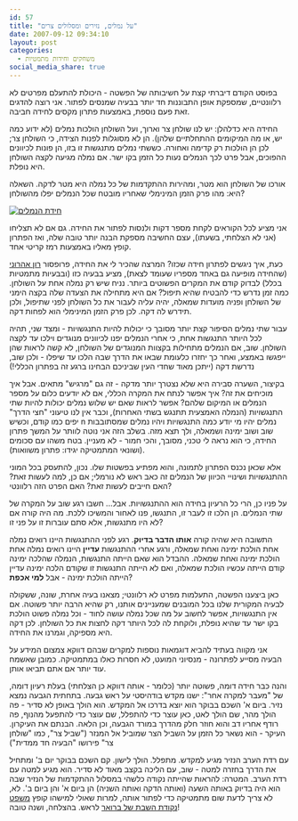 ```yaml
---
id: 57
title: "על נמלים, נזירים ומסלולים צרים"
date: 2007-09-12 09:34:10
layout: post
categories: 
  - משחקים וחידות מתמטיות
social_media_share: true
---
```

בפוסט הקודם דיברתי קצת על חשיבותה של הפשטה - היכולת להתעלם מפרטים לא רלוונטיים, שמספקת אופן התבוננות חד יותר בבעיה שמנסים לפתור. אני רוצה להדגים זאת פעם נוספת, באמצעות פתרון מקסים לחידה חביבה.

החידה היא כדלהלן: יש לנו שולחן צר וארוך, ועל השולחן הולכות נמלים (לא ידוע כמה יש, או מה המיקומים ההתחלתיים שלהן). הן לא מסוגלות לפנות הצידה, כי השולחן צר; לכן הן הולכות רק קדימה ואחורה. כששתי נמלים מתנגשות זו בזו, הן פונות לכיוונים ההפוכים, אבל פרט לכך הנמלים נעות כל הזמן בקו ישר. אם נמלה מגיעה לקצה השולחן היא נופלת.

אורכו של השולחן הוא מטר, ומהירות ההתקדמות של כל נמלה היא מטר לדקה. השאלה היא: מהו פרק הזמן המינימלי שאחריו מובטח שכל הנמלים יפלו מהשולחן?

<a href="{{site.baseurl}}{{site.post_images}}/2007/09/ant1.png" title="חידת הנמלים"><img src="{{site.baseurl}}{{site.post_images}}/2007/09/ant1.png" alt="חידת הנמלים" /></a>

אני מציע לכל הקוראים לקחת מספר דקות ולנסות לפתור את החידה. גם אם לא תצליחו (אני לא הצלחתי, בשעתו), עצם החשיבה מספקת הבנה יותר טובה שלה, ואז הפתרון קופץ מאליו באמצעות רמז קריטי אחד.

כעת, איך ניגשים לפתרון חידה שכזו? המרצה שהכיר לי את החידה, פרופסור <a href="http://www.math.technion.ac.il/~ra/">רון אהרוני</a> (שהחידה מופיעה גם באחד מספריו שעומד לצאת), מציע בבעיה כזו (ובבעיות מתמטיות בכלל) לבדוק קודם את המקרים הפשוטים ביותר. נניח שיש רק נמלה אחת על השולחן. כמה זמן נדרש כדי להבטיח שהיא תיפול? אם היא מתחילה את הצעדה שלה בקצה הימני של השולחן ופניה מועדות שמאלה, יהיה עליה לעבור את כל השולחן לפני שתיפול, ולכן תידרש לה דקה. לכן פרק הזמן המינימלי הוא לפחות דקה.

עבור שתי נמלים הסיפור קצת יותר מסובך כי יכולות להיות התנגשויות - ומצד שני, תהיה לכל היותר התנגשות אחת, כי אחרי הנמלים יפנו לכיוונים מנוגדים וילכו עד לקצה השולחן. שוב, אם הנמלים מתחילות בקצוות המנוגדים של השולחן, לא קשה לראות שהן ייפגשו באמצע, ואחר כך יחזרו כלעומת שבאו את הדרך שבה הלכו עד שיפלו - ולכן שוב, נדרשת דקה (ייתכן מאוד שחדי העין שביניכם הבחינו ברגע זה בפתרון הכללי!)

בקיצור, השערה סבירה היא שלא נצטרך יותר מדקה - זה גם "מרגיש" מתאים. אבל איך מוכיחים את זה? איך אפשר לנתח את המקרה הכללי, אם לא יודעים כלום על מספר הנמלים או המיקום שלהם? אפשר לראות שאם יש שלוש נמלים יכולות להיות שתי התנגשויות (הנמלה האמצעית תתנגש בשתי האחרות), וכבר אין לנו טיעוני "חצי הדרך" יפים כמו קודם, וכשיש n נמלים יהיו מי יודע כמה התנגשויות ויהיו נמלים שמסתובבות שוב ושוב ימינה ושמאלה, ולך תצא מזה. בשלב הזה אני נוטה לוותר על המשך פתרון החידה, כי הוא נראה לי טכני, מסובך, והכי חמור - לא מעניין. בטח משהו עם סכומים (ושונאי המתמטיקה יגידו: פתרון משוואות).

אלא שכאן נכנס הפתרון לתמונה, והוא מפתיע בפשטות שלו. נכון, להתעסק בכל המוני ההתנגשויות ושינויי הכיוון של הנמלים זה כאב ראש לא נורמלי; אם כן, למה לעשות זאת? האם חייבים לעשות זאת? האם הפרט הזה רלוונטי?

על פניו כן, הרי כל הרעיון בחידה הוא ההתנגשויות. אבל... חשבו רגע שוב על המקרה של שתי הנמלים. הן הלכו זו לעבר זו, התנגשו, פנו לאחור והמשיכו ללכת. מה היה קורה אם לא היו מתנגשות, אלא סתם עוברות זו על פני זו?

התשובה היא שהיה קורה <strong>אותו הדבר בדיוק</strong>. רגע לפני ההתנגשות היינו רואים נמלה אחת הולכת ימינה ואחת שמאלה, ורגע אחרי ההתנגשות <strong>עדיין</strong> היינו רואים נמלה אחת הולכת ימינה ואחת שמאלה. ההבדל הוא שאם הייתה התנגשות, הנמלה שהלכה ימינה קודם הייתה עכשיו הולכת שמאלה, ואם לא הייתה התנגשות זו שקודם הלכה ימינה עדיין הייתה הולכת ימינה - אבל <strong>למי אכפת</strong>?

כאן ביצענו הפשטה, התעלמות מפרט לא רלוונטי; מצאנו בעיה אחרת, שונה, ששקולה לבעיה המקורית שלנו בכל המובנים שמעניינים אותנו, רק שהיא הרבה יותר פשוטה. אם אין התנגשויות, אפשר לחשוב על מה שכל נמלה עושה לחוד - וכל נמלה פשוט הולכת בקו ישר עד שהיא נופלת, ולוקחת לה לכל היותר דקה לחצות את כל השולחן. לכן דקה היא מספיקה, וגמרנו את החידה.

אני מקווה בעתיד להביא דוגמאות נוספות למקרים שבהם דווקא צמצום המידע על הבעיה מסייע לפתרונה - מנסיוני המועט, לא חסרות כאלו במתמטיקה. כמובן שאשמח עוד יותר אם אתם תביאו אותן.

והנה כבר חידה דומה, פשוטה יותר (כלומר - אותה דווקא כן הצלחתי) בעלת רעיון דומה, של "מעבר למקרה אחר": ישנו מקדש בודהיסטי על ראש גבעה. בתחתית הגבעה נמצא נזיר. ביום א' השכם בבוקר הוא יוצא בדרכו אל המקדש. הוא הולך באופן לא סדיר - פה הולך מהר, שם הולך לאט, כאן עוצר כדי להתפלל, שם עוצר כדי להתפעל מהנוף, פה רודף אחריו דב והוא חוזר חלק מהדרך במורד הגבעה, וכן הלאה. הבנתם את העיקרון. העיקר - הוא נשאר כל הזמן על השביל הצר שמוביל אל המנזר ("שביל צר", כמו "שולחן צר" פירושו "הבעיה חד ממדית")

עם רדת הערב הנזיר מגיע למקדש. מתפלל. הולך לישון. קם השכם בבוקר יום ב' ומתחיל את הדרך בחזרה למטה - שוב, עם הליכה בקצב מאוד לא סדיר. הוא מגיע למטה עם רדת הערב.
המטרה: להראות שהייתה נקודה כלשהי במסלול ההתקדמות של הנזיר שבה הוא היה בדיוק באותה השעה (ואותה הדקה ואותה השניה) הן ביום א' והן ביום ב'. לא, לא צריך לדעת שום מתמטיקה כדי לפתור אותה, למרות שאולי למישהו קופץ <a href="http://he.wikipedia.org/wiki/%D7%9E%D7%A9%D7%A4%D7%98_%D7%A0%D7%A7%D7%95%D7%93%D7%AA_%D7%94%D7%A9%D7%91%D7%AA_%D7%A9%D7%9C_%D7%91%D7%A8%D7%90%D7%95%D7%90%D7%A8">משפט נקודת השבת של ברואר</a> לראש.
בהצלחה, ושנה טובה!
